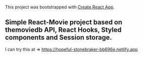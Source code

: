 This project was bootstrapped with [Create React App](https://github.com/facebook/create-react-app).

## Simple React-Movie project based on themoviedb API, React Hooks, Styled components and Session storage. 

I can try this at  =>    https://hopeful-stonebraker-bb696e.netlify.app
